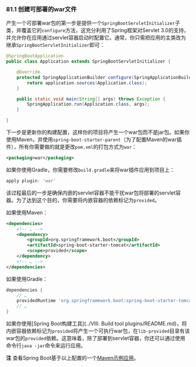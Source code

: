 ### 81.1 创建可部署的war文件

产生一个可部署war包的第一步是提供一个`SpringBootServletInitializer`子类，并覆盖它的`configure`方法，这充分利用了Spring框架对Servlet 3.0的支持，并允许你在应用通过servlet容器启动时配置它。通常，你只需把应用的主类改为继承`SpringBootServletInitializer`即可：
```java
@SpringBootApplication
public class Application extends SpringBootServletInitializer {

    @Override
    protected SpringApplicationBuilder configure(SpringApplicationBuilder application) {
        return application.sources(Application.class);
    }

    public static void main(String[] args) throws Exception {
        SpringApplication.run(Application.class, args);
    }

}
```
下一步是更新你的构建配置，这样你的项目将产生一个war包而不是jar包。如果你使用Maven，并使用`spring-boot-starter-parent`（为了配置Maven的war插件），所有你需要做的就是更改`pom.xml`的打包方式为`war`：
```xml
<packaging>war</packaging>
```
如果你使用Gradle，你需要修改`build.gradle`来将war插件应用到项目上：
```gradle
apply plugin: 'war'
```
该过程最后的一步是确保内嵌的servlet容器不能干扰war包将部署的servlet容器。为了达到这个目的，你需要将内嵌容器的依赖标记为`provided`。

如果使用Maven：
```xml
<dependencies>
    <!-- … -->
    <dependency>
        <groupId>org.springframework.boot</groupId>
        <artifactId>spring-boot-starter-tomcat</artifactId>
        <scope>provided</scope>
    </dependency>
    <!-- … -->
</dependencies>
```
如果使用Gradle：
```gradle
dependencies {
    // …
    providedRuntime 'org.springframework.boot:spring-boot-starter-tomcat'
    // …
}
```
如果你使用[Spring Boot构建工具](../VIII. Build tool plugins/README.md)，将内嵌容器依赖标记为`provided`将产生一个可执行war包，在`lib-provided`目录有该war包的`provided`依赖。这意味着，除了部署到servlet容器，你还可以通过使用命令行`java -jar`命令来运行应用。

**注** 查看Spring Boot基于以上配置的一个[Maven示例应用](http://github.com/spring-projects/spring-boot/tree/master/spring-boot-samples/spring-boot-sample-traditional/pom.xml)。
